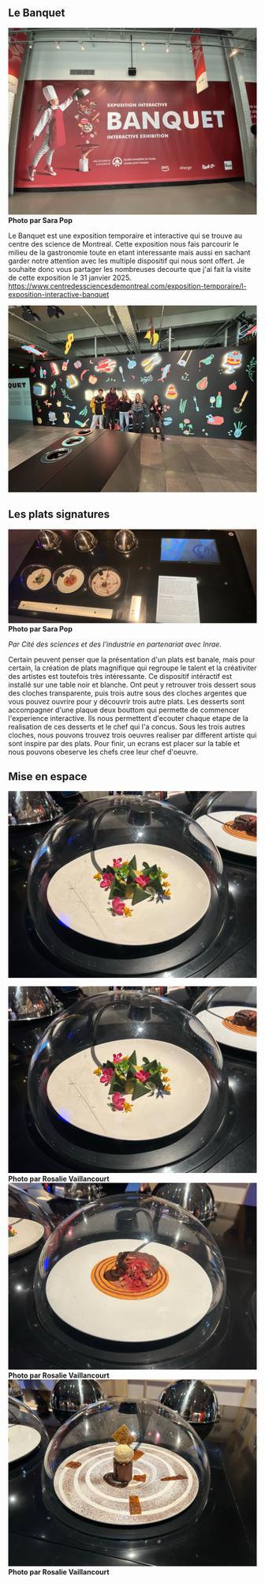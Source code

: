 ## Le Banquet ##
![photo](media/affiche_entree.png)
**Photo par Sara Pop**

Le Banquet est une exposition temporaire et interactive qui se trouve au centre des science de Montreal. Cette exposition nous fais parcourir le milieu de la gastronomie toute en etant interessante mais aussi en sachant garder notre attention avec les multiple dispositif qui nous sont offert. Je souhaite donc vous partager les nombreuses decourte que j'ai fait la visite de cette exposition le 31 janvier 2025. https://www.centredessciencesdemontreal.com/exposition-temporaire/l-exposition-interactive-banquet

![photo](media/family_photo.jpg)

## Les plats signatures ##
![photo](media/ensemble_Les_Plats_Signatures.png)
**Photo par Sara Pop**

*Par Cité des sciences et des l'industrie en partenariat avec Inrae.*

Certain peuvent penser que la présentation d'un plats est banale, mais pour certain, la création de plats magnifique qui regroupe le talent et la créativiter des artistes est toutefois très intéressante. Ce dispositif intéractif est installé sur une table noir et blanche. Ont peut y retrouver trois dessert sous des cloches transparente, puis trois autre sous des cloches argentes que vous pouvez ouvrire pour y découvrir trois autre plats. Les desserts sont accompagner d'une plaque deux bouttom qui permette de commencer l'experience interactive. Ils nous permettent d'ecouter chaque etape de la realisation de ces desserts et le chef qui l'a concus. Sous les trois autres cloches, nous pouvons trouvez trois oeuvres realiser par different artiste qui sont inspire par des plats. Pour finir, un ecrans est placer sur la table et nous pouvons obeserve les chefs cree leur chef d'oeuvre.

## Mise en espace ##
![photo](media/prem_dessert.jpg)

![photo](media/prem_dessert.jpg) **Photo par Rosalie Vaillancourt** ![photo](media/deux_dessert.jpg) **Photo par Rosalie Vaillancourt** ![photo](media/trois_dessert.jpg) **Photo par Rosalie Vaillancourt**

